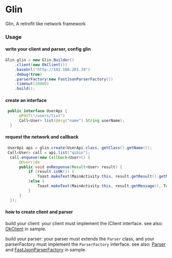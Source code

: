 # Glin

Glin, A retrofit like network framework

### Usage

#### write your client and parser, config glin
``` java
Glin glin = new Glin.Builder()
    .client(new OkClient())
    .baseUrl("http://192.168.201.39")
    .debug(true)
    .parserFactory(new FastJsonParserFactory())
    .timeout(10000)
    .build();
```

#### create an interface
``` java
 public interface UserApi {
      @POST("/users/list")
      Call<User> list(@Arg("name") String userName);
  }
```

#### request the network and callback
``` java
 UserApi api = glin.create(UserApi.class, getClass().getName());
 Call<User> call = api.list("qibin");
  call.enqueue(new Callback<User>() {
      @Override
      public void onResponse(Result<User> result) {
          if (result.isOK()) {
              Toast.makeText(MainActivity.this, result.getResult().getName(), Toast.LENGTH_SHORT).show();
          }else {
              Toast.makeText(MainActivity.this, result.getMessage(), Toast.LENGTH_SHORT).show();
          }
      }
  });
```

#### how to create client and parser
build your client: your client must implement the IClient interface. 
see also: [OkClient](https://github.com/qibin0506/Glin/blob/master/glinsample/src/main/java/com/example/glinsample/OkClient.java) in sample.

build your parser: your parser must extends the `Parser` class, and your parserFactory must implement the `ParserFactory` interface.
see also: [Parser](https://github.com/qibin0506/Glin/blob/master/glinsample/src/main/java/com/example/glinsample/Parser.java) and [FastJsonParserFactory](https://github.com/qibin0506/Glin/blob/master/glinsample/src/main/java/com/example/glinsample/FastJsonParserFactory.java) in sample.
      
